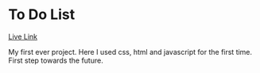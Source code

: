 # To Do List
[Live Link](https://revertionist.github.io/to-do-list/)

My first ever project. Here I used css, html and javascript for the first time. First step towards the future.
